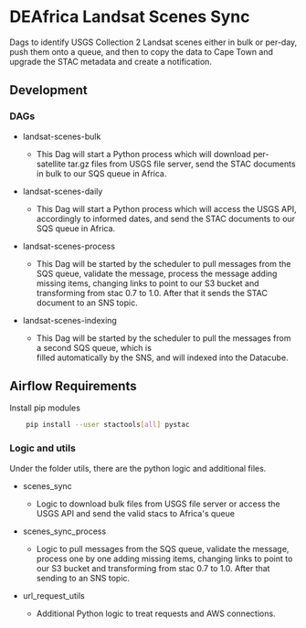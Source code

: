 # DEAfrica Landsat Scenes Sync
Dags to identify USGS Collection 2 Landsat scenes either in bulk or per-day, push them onto a queue, and then 
to copy the data to Cape Town and upgrade the STAC metadata and create a notification.

## Development

### DAGs
- landsat-scenes-bulk
  * This Dag will start a Python process which will download per-satellite tar.gz files from USGS 
    file server, send the STAC documents in bulk to our SQS queue in Africa. 
    
- landsat-scenes-daily
  * This Dag will start a Python process which will access the USGS API, accordingly to informed dates, and 
    send the STAC documents to our SQS queue in Africa.
        
- landsat-scenes-process
  * This Dag will be started by the scheduler to pull messages from the SQS queue, validate the message, process 
    the message adding missing items, changing links to point to our S3 bucket and transforming from stac 0.7 to 1.0. 
    After that it sends the STAC document to an SNS topic.
  
- landsat-scenes-indexing
  * This Dag will be started by the scheduler to pull the messages from a second SQS queue, which is  
    filled automatically by the SNS, and will indexed into the Datacube.  

## Airflow Requirements

Install pip modules

```bash
    pip install --user stactools[all] pystac    
```

### Logic and utils
Under the folder utils, there are the python logic and additional files.

- scenes_sync
    * Logic to download bulk files from USGS file server or access the USGS API and send the valid stacs to Africa's queue

- scenes_sync_process
    * Logic to pull messages from the SQS queue, validate the message, process one by one adding missing items, 
      changing links to point to our S3 bucket and transforming from stac 0.7 to 1.0.
      After that sending to an SNS topic.

- url_request_utils
    * Additional Python logic to treat requests and AWS connections.
